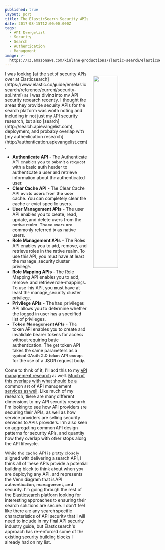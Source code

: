 ```yaml
---
published: true
layout: post
title: The ElasticSearch Security APIs
date: 2017-08-15T12:00:00.000Z
tags:
  - API Evangelist
  - Security
  - Search
  - Authentication
  - Management
image: >-
  https://s3.amazonaws.com/kinlane-productions/elastic-search/elasticsearch-security-apis.png
---
```

<p><a href="https://www.elastic.co/guide/en/elasticsearch/reference/current/security-api.html"><img src="https://s3.amazonaws.com/kinlane-productions/elastic-search/elasticsearch-security-apis.png" align="right" width="40%" style="padding: 15px;" /></a></p>I was looking [at the set of security APIs over at Elasticsearch](https://www.elastic.co/guide/en/elasticsearch/reference/current/security-api.html) as I was diving into my API security research recently. I thought the areas they provide security APIs for the search platform was worth noting and including in not just my API security research, but also [search](http://search.apievangelist.com), deployment, and probably overlap with [my authentication research](http://authentication.apievangelist.com). 

- **Authenticate API** - The Authenticate API enables you to submit a request with a basic auth header to authenticate a user and retrieve information about the authenticated user.
- **Clear Cache API** - The Clear Cache API evicts users from the user cache. You can completely clear the cache or evict specific users.
- **User Management APIs** - The user API enables you to create, read, update, and delete users from the native realm. These users are commonly referred to as native users.
- **Role Management APIs** - The Roles API enables you to add, remove, and retrieve roles in the native realm. To use this API, you must have at least the manage_security cluster privilege.
- **Role Mapping APIs** - The Role Mapping API enables you to add, remove, and retrieve role-mappings. To use this API, you must have at least the manage_security cluster privilege.
- **Privilege APIs** - The has_privileges API allows you to determine whether the logged in user has a specified list of privileges.
- **Token Management APIs** - The token API enables you to create and invalidate bearer tokens for access without requiring basic authentication. The get token API takes the same parameters as a typical OAuth 2.0 token API except for the use of a JSON request body.

Come to think of it, I'll add this to my [API management research](http://management.apievangelist.com) as well. [Much of this overlaps with what should be a common set of API management services as well](http://apievangelist.com/2015/03/04/adding-four-new-building-building-blocks-providing-an-api-management-api-blueprint/). Like much of my research, there are many different dimensions to my API security research. I'm looking to see how API providers are securing their APIs, as well as how service providers are selling security services to APIs providers. I'm also keen on aggregating common API design patterns for security APIs, and quantity how they overlap with other stops along the API lifecycle.

While the cache API is pretty closely aligned with delivering a search API, I think all of these APIs provide a potential building block to think about when you are deploying any API, and represents the Venn diagram that is API authentication, management, and security. I'm going through the rest of the [Elasticsearch](https://www.elastic.co/) platform looking for interesting approaches to ensuring their search solutions are secure. I don't feel like there are any search specific characteristics of API security that I will need to include in my final API security industry guide, but Elasticsearch's approach has re-enforced some of the existing security building blocks I already had on my list.
